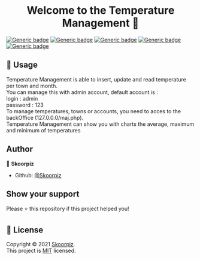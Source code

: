 <h1 align="center">Welcome to the Temperature Management 👋</h1>

[![Generic badge](https://img.shields.io/badge/version-1.0.0-blue.svg)](https://shields.io/)
[![Generic badge](https://img.shields.io/badge/amcharts-4.0.0-blue.svg)](https://shields.io/)
[![Generic badge](https://img.shields.io/badge/bootstrap-4.0.0-blue.svg)](https://shields.io/)
[![Generic badge](https://img.shields.io/badge/licence-MIT-orange.svg)](https://shields.io/)
[![Generic badge](https://img.shields.io/badge/Maintained%3F-yes-green.svg)](https://shields.io/)




## 🚀 Usage

Temperature Management is able to insert, update and read temperature per town and month.<br>
You can manage this with admin account, default account is : <br>
login : admin <br>
password : 123 <br>
To manage temperatures, towns or accounts, you need to acces to the backOffice (127.0.0.0/maj.php). <br>
Temperature Management can show you with charts the average, maximum and minimum of temperatures

## Author

👤 **Skoorpiz**

- Github: [@Skoorpiz](https://github.com/Skoorpiz)

## Show your support

Please ⭐️ this repository if this project helped you!

## 📝 License

Copyright © 2021 [Skoorpiz](https://github.com/Skoorpiz).<br />
This project is [MIT](https://github.com/Skoorpiz/Temperature-Management/blob/master/MIT-LICENSE.txt) licensed.
